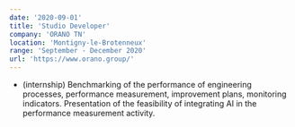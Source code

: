 ```yaml
---
date: '2020-09-01'
title: 'Studio Developer'
company: 'ORANO TN'
location: 'Montigny-le-Brotenneux'
range: 'September - December 2020'
url: 'https://www.orano.group/'
---
```


- (internship) Benchmarking of the performance of engineering processes, performance measurement, improvement plans, monitoring indicators.
  Presentation of the feasibility of integrating AI in the performance measurement activity.
